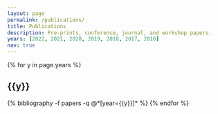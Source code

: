 ```yaml
---
layout: page
permalink: /publications/
title: Publications
description: Pre-prints, conference, journal, and workshop papers. 
years: [2022, 2021, 2020, 2019, 2018, 2017, 2016]
nav: true
---
```


<div class="publications">

{% for y in page.years %}
  <h2 class="year">{{y}}</h2>
  {% bibliography -f papers -q @*[year={{y}}]* %}
{% endfor %}

</div>
